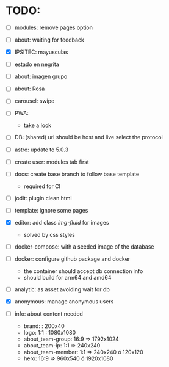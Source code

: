 # TODO:

- [ ] modules: remove pages option
- [ ] about: waiting for feedback
- [x] IPSITEC: mayusculas
- [ ] estado en negrita
- [ ] about: imagen grupo
- [ ] about: Rosa
- [ ] carousel: swipe
- [ ] PWA:
  - take a [look](https://vite-pwa-org.netlify.app/)
- [ ] DB: (shared) url should be host and live select the protocol

- [ ] astro: update to 5.0.3
- [ ] create user: modules tab first
- [ ] docs: create base branch to follow base template
  - required for CI
- [ ] jodit: plugin clean html
- [ ] template: ignore some pages
- [x] editor: add class _img-fluid_ for images
  - solved by css styles
- [ ] docker-compose: with a seeded image of the database
- [ ] docker: configure github package and docker
  - the container should accept db connection info
  - should build for arm64 and amd64
- [ ] analytic: as asset avoiding wait for db
- [x] anonymous: manage anonymous users

- [ ] info: about content needed
  - brand: : 200x40
  - logo: 1:1 : 1080x1080
  - about_team-group: 16:9 => 1792x1024
  - about_team-ip: 1:1 => 240x240
  - about_team-member: 1:1 => 240x240 ó 120x120
  - hero: 16:9 => 960x540 ó 1920x1080
